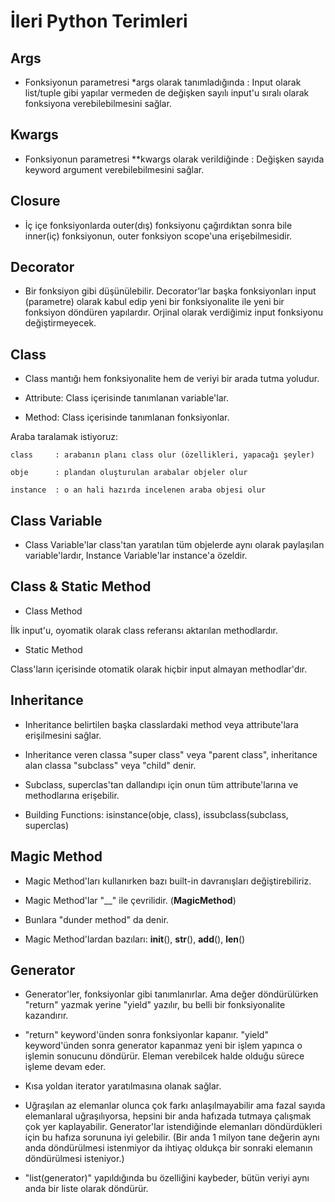 # İleri Python Terimleri

## Args

- Fonksiyonun parametresi *args olarak tanımladığında : Input olarak list/tuple gibi yapılar vermeden de değişken sayılı input'u sıralı olarak fonksiyona verebilebilmesini sağlar.

## Kwargs

- Fonksiyonun parametresi **kwargs olarak verildiğinde : Değişken sayıda keyword argument verebilebilmesini sağlar.

## Closure

- İç içe fonksiyonlarda outer(dış) fonksiyonu çağırdıktan sonra bile inner(iç) fonksiyonun, outer fonksiyon scope'una erişebilmesidir.

## Decorator

- Bir fonksiyon gibi düşünülebilir. Decorator'lar başka fonksiyonları input (parametre) olarak kabul edip yeni bir fonksiyonalite ile yeni bir fonksiyon döndüren yapılardır. Orjinal olarak verdiğimiz input fonksiyonu değiştirmeyecek.

## Class

- Class mantığı hem fonksiyonalite hem de veriyi bir arada tutma yoludur.

- Attribute: Class içerisinde tanımlanan variable'lar.

- Method: Class içerisinde tanımlanan fonksiyonlar.

Araba taralamak istiyoruz: 

    class     : arabanın planı class olur (özellikleri, yapacağı şeyler) 
    
    obje      : plandan oluşturulan arabalar objeler olur 
    
    instance  : o an hali hazırda incelenen araba objesi olur 
    
 
## Class Variable

- Class Variable'lar class'tan yaratılan tüm objelerde aynı olarak paylaşılan variable'lardır, Instance Variable'lar instance'a özeldir.


## Class & Static Method

- Class Method

İlk input'u, oyomatik olarak class referansı aktarılan methodlardır.

- Static Method

Class'ların içerisinde otomatik olarak hiçbir input almayan methodlar'dır.


## Inheritance

- Inheritance belirtilen başka classlardaki method veya attribute'lara erişilmesini sağlar.

- Inheritance veren classa "super class" veya "parent class", inheritance alan classa "subclass" veya "child" denir.

- Subclass, superclas'tan dallandıpı için onun tüm attribute'larına ve methodlarına erişebilir.

- Building Functions: isinstance(obje, class), issubclass(subclass, superclas)


## Magic Method

- Magic Method'ları kullanırken bazı built-in davranışları değiştirebiliriz. 

- Magic Method'lar "__" ile çevrilidir. (__MagicMethod__) 

- Bunlara "dunder method" da denir.

- Magic Method'lardan bazıları: __init__(), __str__(), __add__(), __len__()


## Generator

- Generator'ler, fonksiyonlar gibi tanımlanırlar. Ama değer döndürülürken "return" yazmak yerine "yield" yazılır, bu belli bir fonksiyonalite kazandırır.

- "return" keyword'ünden sonra fonksiyonlar kapanır. "yield" keyword'ünden sonra generator kapanmaz yeni bir işlem yapınca o işlemin sonucunu döndürür. Eleman verebilcek halde olduğu sürece işleme devam eder.

- Kısa yoldan iterator yaratılmasına olanak sağlar.

- Uğraşılan az elemanlar olunca çok farkı anlaşılmayabilir ama fazal sayıda elemanlaral uğraşılıyorsa, hepsini bir anda hafızada tutmaya çalışmak çok yer kaplayabilir. Generator'lar istendiğinde elemanları döndürdükleri için bu hafıza sorununa iyi gelebilir. (Bir anda 1 milyon tane değerin aynı anda döndürülmesi istenmiyor da ihtiyaç oldukça bir sonraki elemanın döndürülmesi isteniyor.)

- "list(generator)" yapıldığında bu özelliğini kaybeder, bütün veriyi aynı anda bir liste olarak döndürür.
